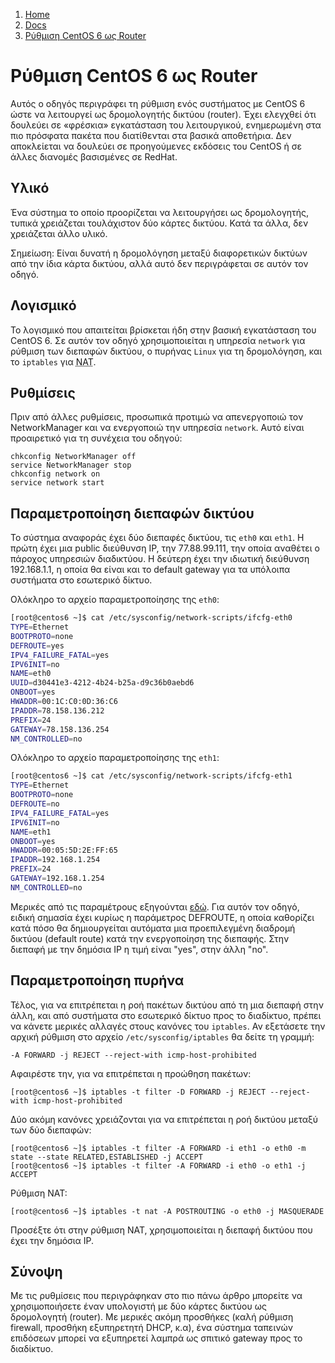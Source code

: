 <!-- -
Title: Ρύθμιση CentOS 6 ως Router
Author: Marios Zindilis
First Published: 2012-04-21
- -->

<ol class="breadcrumb" itemprop="breadcrumb">
	<li><a href="/">Home</a></li>
	<li><a href="/docs/">Docs</a></li>
	<li><a href="/docs/ρύθμιση-centos-6-ως-router.el.html">Ρύθμιση CentOS 6 ως Router</a></li>
</ol>

Ρύθμιση CentOS 6 ως Router
==========================

Αυτός ο οδηγός περιγράφει τη ρύθμιση ενός συστήματος με CentOS 6 ώστε να 
λειτουργεί ως δρομολογητής δικτύου (router). Έχει ελεγχθεί ότι δουλεύει 
σε «φρέσκια» εγκατάσταση του λειτουργικού, ενημερωμένη στα πιο πρόσφατα 
πακέτα που διατίθενται στα βασικά αποθετήρια. Δεν αποκλείεται να δουλεύει 
σε προηγούμενες εκδόσεις του CentOS ή σε άλλες διανομές βασισμένες σε 
RedHat. 

Υλικό
-----

Ένα σύστημα το οποίο προορίζεται να λειτουργήσει ως δρομολογητής, τυπικά χρειάζεται τουλάχιστον δύο κάρτες δικτύου. Κατά τα άλλα, δεν χρειάζεται άλλο υλικό.

Σημείωση: Είναι δυνατή η δρομολόγηση μεταξύ διαφορετικών δικτύων από την ίδια κάρτα δικτύου, αλλά αυτό δεν περιγράφεται σε αυτόν τον οδηγό. 

Λογισμικό
---------

Το λογισμικό που απαιτείται βρίσκεται ήδη στην βασική εγκατάσταση του 
CentOS 6. Σε αυτόν τον οδηγό χρησιμοποιείται η υπηρεσία `network` για 
ρύθμιση των διεπαφών δικτύου, ο πυρήνας `Linux` για τη δρομολόγηση, 
και το `iptables` για <abbr title="Network Address Translation">NAT</abbr>. 

Ρυθμίσεις
---------

Πριν από άλλες ρυθμίσεις, προσωπικά προτιμώ να απενεργοποιώ τον 
NetworkManager και να ενεργοποιώ την υπηρεσία `network`. Αυτό είναι 
προαιρετικό για τη συνέχεια του οδηγού:

    chkconfig NetworkManager off
    service NetworkManager stop
    chkconfig network on
    service network start

Παραμετροποίηση διεπαφών δικτύου 
--------------------------------

Το σύστημα αναφοράς έχει δύο διεπαφές δικτύου, τις `eth0` και `eth1`. Η 
πρώτη έχει μια public διεύθυνση IP, την 77.88.99.111, την οποία αναθέτει 
ο πάροχος υπηρεσιών διαδικτύου. Η δεύτερη έχει την ιδιωτική διεύθυνση 
192.168.1.1, η οποία θα είναι και το default gateway για τα υπόλοιπα 
συστήματα στο εσωτερικό δίκτυο.

Ολόκληρο το αρχείο παραμετροποίησης της `eth0`:

```bash
[root@centos6 ~]$ cat /etc/sysconfig/network-scripts/ifcfg-eth0
TYPE=Ethernet
BOOTPROTO=none
DEFROUTE=yes
IPV4_FAILURE_FATAL=yes
IPV6INIT=no
NAME=eth0
UUID=d30441e3-4212-4b24-b25a-d9c36b0aebd6
ONBOOT=yes
HWADDR=00:1C:C0:0D:36:C6
IPADDR=78.158.136.212
PREFIX=24
GATEWAY=78.158.136.254
NM_CONTROLLED=no
```

Ολόκληρο το αρχείο παραμετροποίησης της `eth1`:

```bash
[root@centos6 ~]$ cat /etc/sysconfig/network-scripts/ifcfg-eth1
TYPE=Ethernet
BOOTPROTO=none
DEFROUTE=no
IPV4_FAILURE_FATAL=yes
IPV6INIT=no
NAME=eth1
ONBOOT=yes
HWADDR=00:05:5D:2E:FF:65
IPADDR=192.168.1.254
PREFIX=24
GATEWAY=192.168.1.254
NM_CONTROLLED=no
```

Μερικές από τις παραμέτρους εξηγούνται [εδώ](/docs/etc-sysconfig-network-scripts-ifcfg-eth0.el.html). 
Για αυτόν τον οδηγό, ειδική σημασία έχει κυρίως η παράμετρος DEFROUTE, η 
οποία καθορίζει κατά πόσο θα δημιουργείται αυτόματα μια προεπιλεγμένη 
διαδρομή δικτύου (default route) κατά την ενεργοποίηση της διεπαφής. 
Στην διεπαφή με την δημόσια IP η τιμή είναι "yes", στην άλλη "no". 

Παραμετροποίηση πυρήνα
----------------------

Τέλος, για να επιτρέπεται η ροή πακέτων δικτύου από τη μια διεπαφή στην 
άλλη, και από συστήματα στο εσωτερικό δίκτυο προς το διαδίκτυο, πρέπει 
να κάνετε μερικές αλλαγές στους κανόνες του `iptables`. Αν εξετάσετε 
την αρχική ρύθμιση στο αρχείο `/etc/sysconfig/iptables` θα δείτε τη 
γραμμή:

    -A FORWARD -j REJECT --reject-with icmp-host-prohibited

Αφαιρέστε την, για να επιτρέπεται η προώθηση πακέτων:

    [root@centos6 ~]$ iptables -t filter -D FORWARD -j REJECT --reject-with icmp-host-prohibited

Δύο ακόμη κανόνες χρειάζονται για να επιτρέπεται η ροή δικτύου μεταξύ των δύο διεπαφών:

    [root@centos6 ~]$ iptables -t filter -A FORWARD -i eth1 -o eth0 -m state --state RELATED,ESTABLISHED -j ACCEPT
    [root@centos6 ~]$ iptables -t filter -A FORWARD -i eth0 -o eth1 -j ACCEPT

Ρύθμιση NAT:

    [root@centos6 ~]$ iptables -t nat -A POSTROUTING -o eth0 -j MASQUERADE

Προσέξτε ότι στην ρύθμιση NAT, χρησιμοποιείται η διεπαφή δικτύου που έχει την δημόσια IP.

Σύνοψη
------

Με τις ρυθμίσεις που περιγράφηκαν στο πιο πάνω άρθρο μπορείτε να χρησιμοποιήσετε έναν υπολογιστή με δύο κάρτες δικτύου ως δρομολογητή (router). Με μερικές ακόμη προσθήκες (καλή ρύθμιση firewall, προσθήκη εξυπηρετητή DHCP, κ.α), ένα σύστημα ταπεινών επιδόσεων μπορεί να εξυπηρετεί λαμπρά ως σπιτικό gateway προς το διαδίκτυο. 
